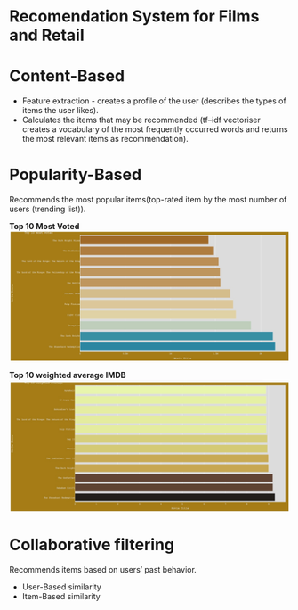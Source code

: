 # Recomendation System for Films and Retail 

# Content-Based
* Feature extraction - creates a profile of the user (describes the types of items the user likes).
* Calculates the items that may be recommended (tf–idf vectoriser  creates a vocabulary of the most frequently occurred words and returns the most relevant items as recommendation).

# Popularity-Based 

Recommends the most popular items(top-rated item by the most number of users (trending list)).

**Top 10 Most Voted**
<img src="https://github.com/icodeitnl/Recommender/blob/master/TopMostVoted.jpg"/>

**Top 10 weighted average IMDB**
<img src="https://github.com/icodeitnl/Recommender/blob/master/TopWeightedAverage.jpg"/>

# Collaborative filtering

Recommends items based on users’ past behavior.
* User-Based similarity
* Item-Based similarity
